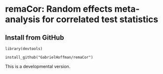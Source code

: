 # remaCor: Random effects meta-analysis for correlated test statistics

## Install from GitHub

```
library(devtools)

install_github("GabrielHoffman/remaCor")
```

This is a developmental version.


